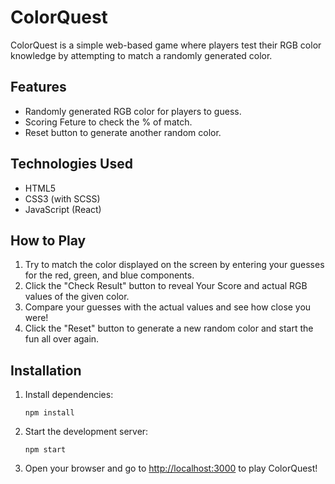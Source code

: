 # ColorQuest

ColorQuest is a simple web-based game where players test their RGB color knowledge by attempting to match a randomly generated color.

## Features

- Randomly generated RGB color for players to guess.
- Scoring Feture to check the % of match.
- Reset button to generate another random color.


## Technologies Used

- HTML5
- CSS3 (with SCSS)
- JavaScript (React)

## How to Play


1. Try to match the color displayed on the screen by entering your guesses for the red, green, and blue components.
2. Click the "Check Result" button to reveal Your Score and  actual RGB values of the given color.
3. Compare your guesses with the actual values and see how close you were!
4. Click the "Reset" button to generate a new random color and start the fun all over again.

## Installation


1. Install dependencies:

   ```
   npm install
   ```

2. Start the development server:

   ```
   npm start
   ```

3. Open your browser and go to [http://localhost:3000](http://localhost:3000) to play ColorQuest!


